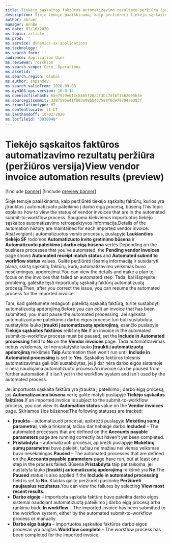 ```yaml
---
title: Tiekėjo sąskaitos faktūros automatizavimo rezultatų peržiūra (peržiūros versija)
description: Šioje temoje paaiškinama, kaip peržiūrėti tiekėjo sąskaitų faktūrų, kurios yra įtrauktos į automatizuoto pateikimo į darbo eigą procesą, būseną.
author: abruer
manager: AnnBe
ms.date: 07/16/2020
ms.topic: article
ms.prod: ''
ms.service: dynamics-ax-applications
ms.technology: ''
ms.search.form: ''
audience: Application User
ms.reviewer: roschlom
ms.search.scope: Core, Operations
ms.assetid: ''
ms.search.region: Global
ms.author: shpandey
ms.search.validFrom: 2020-09-08
ms.dyn365.ops.version: 10.0.14
ms.openlocfilehash: 65e7929e612c8465f26a2f3bc7df6f13620e5b4e
ms.sourcegitcommit: 3387595e41fb03e98bb437588f6de78794ae383f
ms.translationtype: HT
ms.contentlocale: lt-LT
ms.lasthandoff: 10/02/2020
ms.locfileid: "3930948"
---
```

# <a name="view-vendor-invoice-automation-results-preview"></a><span data-ttu-id="7ed4a-103">Tiekėjo sąskaitos faktūros automatizavimo rezultatų peržiūra (peržiūros versija)</span><span class="sxs-lookup"><span data-stu-id="7ed4a-103">View vendor invoice automation results (preview)</span></span>

[!include [banner](../includes/banner.md)]
[!include [preview banner](../includes/preview-banner.md)]

<span data-ttu-id="7ed4a-104">Šioje temoje paaiškinama, kaip peržiūrėti tiekėjo sąskaitų faktūrų, kurios yra įtrauktos į automatizuoto pateikimo į darbo eigą procesą, būseną.</span><span class="sxs-lookup"><span data-stu-id="7ed4a-104">This topic explains how to view the status of vendor invoices that are in the automated submit-to-workflow process.</span></span> <span data-ttu-id="7ed4a-105">Saugoma kiekvienos importuotos tiekėjo sąskaitos automatizavimo retrospektyvos informacija.</span><span class="sxs-lookup"><span data-stu-id="7ed4a-105">Details of the automation history are maintained for each imported vendor invoice.</span></span> <span data-ttu-id="7ed4a-106">Atsižvelgiant į automatizuotus verslo procesus, puslapyje **Laukiančios tiekėjo SF** rodomos **Automatizuoto kvito gretinimo būsena** ir **Automatizuoto pateikimo į darbo eigą būsena** vertės.</span><span class="sxs-lookup"><span data-stu-id="7ed4a-106">Depending on the business processes that you've automated, the **Pending vendor invoices** page shows **Automated receipt match status** and **Automated submit to workflow status** values.</span></span> <span data-ttu-id="7ed4a-107">Galite peržiūrėti išsamią informaciją ir susidaryti planą, skirtą sąskaitų faktūrų, kurių automatizavimo veiksmas buvo nesėkmingas, apdorojimui.</span><span class="sxs-lookup"><span data-stu-id="7ed4a-107">You can view the details and make a plan to focus on the invoices that failed an automated step.</span></span> <span data-ttu-id="7ed4a-108">Tada, kai išspręsite problemą, galėsite tęsti importuotų sąskaitų faktūrų automatizuotą procesą.</span><span class="sxs-lookup"><span data-stu-id="7ed4a-108">Then, after you correct the issue, you can resume the automated process for the imported invoice.</span></span>

<span data-ttu-id="7ed4a-109">Tam, kad galėtumėte redaguoti pateiktą sąskaitą faktūrą, turite sustabdyti automatizuotą apdorojimą.</span><span class="sxs-lookup"><span data-stu-id="7ed4a-109">Before you can edit an invoice that has been submitted, you must pause the automated processing.</span></span> <span data-ttu-id="7ed4a-110">Jei sąskaita automatizuotame pateikimo į darbo eigos procese turi būti sustabdyta, nustatykite lauko **Įtraukti į automatizuotą apdorojimą**, esančio puslapyje **Tiekėjo sąskaitos faktūros** reikšmę **Ne**.</span><span class="sxs-lookup"><span data-stu-id="7ed4a-110">If an invoice in the automated submit-to-workflow process must be paused, set the **Include in Automated processing** field to **No** on the **Vendor invoices** page.</span></span> <span data-ttu-id="7ed4a-111">Tada automatizavimas nebus vykdomas, kol nenustatysite lauko **Įtraukti į automatizuotą apdorojimą** reikšmės **Taip**.</span><span class="sxs-lookup"><span data-stu-id="7ed4a-111">Automation then won't run until **Include in Automated processing** is set to **Yes**.</span></span> <span data-ttu-id="7ed4a-112">Sąskaitos faktūros tolesnis automatizavimas gali būti sustabdytas, jei ji dar nėra darbo eigos sistemoje ir nėra naudojama automatizuoto proceso.</span><span class="sxs-lookup"><span data-stu-id="7ed4a-112">An invoice can be paused from further automation if it isn't yet in the workflow system and isn't used by the automated process.</span></span>

<span data-ttu-id="7ed4a-113">Jei importuota sąskaita faktūra yra įtraukta į pateikimo į darbo eigą procesą, jos **Automatizavimo būsena** vertę galite matyti puslapyje **Tiekėjo sąskaitos faktūros**.</span><span class="sxs-lookup"><span data-stu-id="7ed4a-113">If an imported invoice is subject to the submit-to-workflow process, you can view its **Automation status** value on the **Vendor invoices** page.</span></span> <span data-ttu-id="7ed4a-114">Skiriamos šios būsenos:</span><span class="sxs-lookup"><span data-stu-id="7ed4a-114">The following statuses are tracked:</span></span>

- <span data-ttu-id="7ed4a-115">**Įtraukta** – automatizuoti procesai, apibrėžti puslapyje **Mokėtinų sumų parametrai**, veikia tinkamai, tačiau dar nebaigė darbo.</span><span class="sxs-lookup"><span data-stu-id="7ed4a-115">**Included** – The automated processes that are defined on the **Accounts payable parameters** page are running correctly but haven't yet been completed.</span></span>
- <span data-ttu-id="7ed4a-116">**Pristabdyta** – automatizuoti procesai, apibrėžti puslapyje **Mokėtinų sumų parametrai** buvo paleisti, tačiau ne mažiau nei vienas veiksmas buvo nesėkmingas.</span><span class="sxs-lookup"><span data-stu-id="7ed4a-116">**Paused** – The automated processes that are defined on the **Accounts payable parameters** page have run, but at least one step in the process failed.</span></span> <span data-ttu-id="7ed4a-117">Būsena **Pristabdyta** taip pat taikoma, jei nustatyta lauko **Įtraukti į automatizuotą apdorojimą** reikšmė yra **Ne**.</span><span class="sxs-lookup"><span data-stu-id="7ed4a-117">The **Paused** status is also applied if the **Include in automated processing** field is set to **No**.</span></span> <span data-ttu-id="7ed4a-118">Klaidas galite peržiūrėti pasirinkę **Peržiūrėti naujausius rezultatus**.</span><span class="sxs-lookup"><span data-stu-id="7ed4a-118">You can view the failures by selecting **View most recent results**.</span></span>
- <span data-ttu-id="7ed4a-119">**Darbo eigoje** – importuota sąskaita faktūra buvo pateikta darbo eigos sistemai naudojant automatizuotą pateikimo į darbo eigą procesą arba rankiniu būdu.</span><span class="sxs-lookup"><span data-stu-id="7ed4a-119">**In workflow** – The imported invoice has been submitted to the workflow system, either by the automated submit-to-workflow process or manually.</span></span>
- <span data-ttu-id="7ed4a-120">**Darbo eiga baigta** – importuotos sąskaitos faktūros darbo eigos procesas yra baigtas.</span><span class="sxs-lookup"><span data-stu-id="7ed4a-120">**Workflow complete** – The workflow process has been completed for the imported invoice.</span></span>
